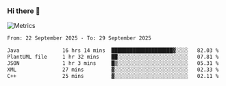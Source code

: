 ### Hi there 👋

![Metrics](https://github.com/radoapx/radoapx/blob/main/github-metrics.svg)

<!--START_SECTION:waka-->

```txt
From: 22 September 2025 - To: 29 September 2025

Java              16 hrs 14 mins  ████████████████████▓░░░░   82.03 %
PlantUML file     1 hr 32 mins    ██░░░░░░░░░░░░░░░░░░░░░░░   07.81 %
JSON              1 hr 3 mins     █▒░░░░░░░░░░░░░░░░░░░░░░░   05.31 %
XML               27 mins         ▓░░░░░░░░░░░░░░░░░░░░░░░░   02.33 %
C++               25 mins         ▓░░░░░░░░░░░░░░░░░░░░░░░░   02.11 %
```

<!--END_SECTION:waka-->

<!--
**radoapx/radoapx** is a ✨ _special_ ✨ repository because its `README.md` (this file) appears on your GitHub profile.

Here are some ideas to get you started:

- 🔭 I’m currently working on ...
- 🌱 I’m currently learning ...
- 👯 I’m looking to collaborate on ...
- 🤔 I’m looking for help with ...
- 💬 Ask me about ...
- 📫 How to reach me: ...
- 😄 Pronouns: ...
- ⚡ Fun fact: ...
-->
